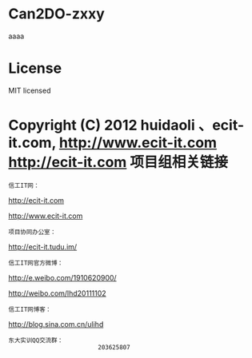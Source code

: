 ﻿Can2DO-zxxy
==================

aaaa

License
=================
MIT licensed

Copyright (C) 2012 huidaoli 、ecit-it.com, http://www.ecit-it.com http://ecit-it.com
项目组相关链接
==========================================================================================================================
    信工IT网：
http://ecit-it.com
            
http://www.ecit-it.com

    项目协同办公室：
http://ecit-it.tudu.im/

    信工IT网官方微博：
http://e.weibo.com/1910620900/ 
                
http://weibo.com/lhd20111102

    信工IT网博客：
http://blog.sina.com.cn/ulihd


    东大实训QQ交流群：
                             203625807
